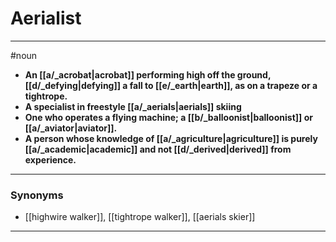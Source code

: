 # Aerialist
---
#noun
- **An [[a/_acrobat|acrobat]] performing high off the ground, [[d/_defying|defying]] a fall to [[e/_earth|earth]], as on a trapeze or a tightrope.**
- **A specialist in freestyle [[a/_aerials|aerials]] skiing**
- **One who operates a flying machine; a [[b/_balloonist|balloonist]] or [[a/_aviator|aviator]].**
- **A person whose knowledge of [[a/_agriculture|agriculture]] is purely [[a/_academic|academic]] and not [[d/_derived|derived]] from experience.**
---
### Synonyms
- [[highwire walker]], [[tightrope walker]], [[aerials skier]]
---
